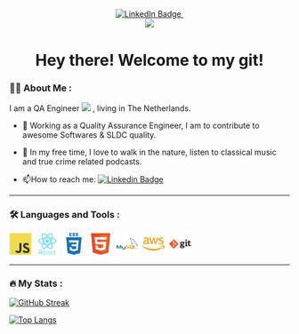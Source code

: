 <div id="header" align="center">
    <div id="badges">
      <a href="https://www.linkedin.com/in/aline-bora-kloppert/">
        <img
          src="https://img.shields.io/badge/LinkedIn-blue?style=for-the-badge&logo=linkedin&logoColor=white"
          alt="LinkedIn Badge"
        />
      </a>
      <img
        src="https://komarev.com/ghpvc/?username=alineborak&style=flat-square&color=blue"
        alt=""
        height="28"
      />
    </div>
  </div>
  <div align="center">
  <img
      src="https://media.giphy.com/media/xsE65jaPsUKUo/giphy.gif"
      width="100"
    />
    <h1>Hey there! Welcome to my git!</h1>
  </div>
  
  ### :woman_technologist: About Me :
  I am a QA Engineer <img src="https://media.giphy.com/media/WUlplcMpOCEmTGBtBW/giphy.gif" width="30"> , living in The Netherlands.
  
  - :telescope: Working as a Quality Assurance Engineer, I am to contribute to awesome Softwares & SLDC quality.
  
  - :seedling: In my free time, I love to walk in the nature, listen to classical music and true crime related podcasts.
  
  - :mailbox:How to reach me: [![Linkedin Badge](https://img.shields.io/badge/-LinkedIn-blue?style=flat&logo=Linkedin&logoColor=white)](https://www.linkedin.com/in/aline-bora-kloppert/)
  
  ---
  
  ### :hammer_and_wrench: Languages and Tools :
  
  <div>
      <img src="https://github.com/devicons/devicon/blob/master/icons/javascript/javascript-original.svg" title="JavaScript" alt="JavaScript" width="40" height="40"/>&nbsp;
    <img src="https://github.com/devicons/devicon/blob/master/icons/react/react-original-wordmark.svg" title="React" alt="React" width="40" height="40"/>&nbsp;
    <img src="https://github.com/devicons/devicon/blob/master/icons/css3/css3-plain-wordmark.svg"  title="CSS3" alt="CSS" width="40" height="40"/>&nbsp;
    <img src="https://github.com/devicons/devicon/blob/master/icons/html5/html5-original.svg" title="HTML5" alt="HTML" width="40" height="40"/>&nbsp;
    <img src="https://github.com/devicons/devicon/blob/master/icons/mysql/mysql-original-wordmark.svg" title="MySQL"  alt="MySQL" width="40" height="40"/>&nbsp;
    <img src="https://github.com/devicons/devicon/blob/master/icons/amazonwebservices/amazonwebservices-plain-wordmark.svg" title="AWS" alt="AWS" width="40" height="40"/>&nbsp;
    <img src="https://github.com/devicons/devicon/blob/master/icons/git/git-original-wordmark.svg" title="Git" **alt="Git" width="40" height="40"/>
  </div>
  
  ---
  
  ### :fire: My Stats :
  
  [![GitHub Streak](https://github-readme-streak-stats.herokuapp.com?user=alineborak&theme=dark&hide_border=true)](https://git.io/streak-stats)
  
  [![Top Langs](https://github-readme-stats.vercel.app/api/top-langs/?username=alineborak&layout=compact&theme=vision-friendly-dark)](https://github.com/anuraghazra/github-readme-stats)
  
